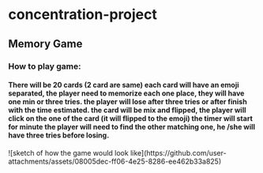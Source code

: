 <h1>concentration-project
</h1>
<h2>Memory Game</h2>
<h3>How to play game:</h3>
<h4>There will be 20 cards (2 card are same) each card will have an emoji separated, 
  the player need to memorize each one place, they will have one min or three tries.
the player will lose after three tries or after finish with the time estimated.
the card will be mix and flipped, the player will click on the one of the card (it will flipped to the emoji) the timer will start for minute the player will need to find the other matching one, 
  he /she will have three tries before losing.</h4>
  ![sketch of how the game would look like](https://github.com/user-attachments/assets/08005dec-ff06-4e25-8286-ee462b33a825)
